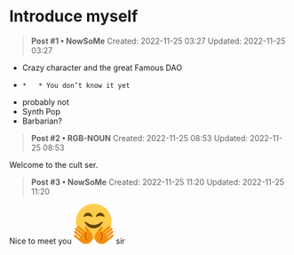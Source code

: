# Introduce myself

<!-- ✦✦✦ POST START ✦✦✦ -->

> **Post #1 • NowSoMe**
> Created: 2022-11-25 03:27
> Updated: 2022-11-25 03:27

  * Crazy character and the great Famous DAO
  *     *   * You don’t know it yet
  * probably not
  * Synth Pop
  * Barbarian?



<!-- ✦✦✦ POST END ✦✦✦ -->

<!-- ✦✦✦ POST START ✦✦✦ -->

> **Post #2 • RGB-NOUN**
> Created: 2022-11-25 08:53
> Updated: 2022-11-25 08:53

Welcome to the cult ser.

<!-- ✦✦✦ POST END ✦✦✦ -->

<!-- ✦✦✦ POST START ✦✦✦ -->

> **Post #3 • NowSoMe**
> Created: 2022-11-25 11:20
> Updated: 2022-11-25 11:20

Nice to meet you ![:hugs:](../../assets/images/3071/hugs.png) sir

<!-- ✦✦✦ POST END ✦✦✦ -->


